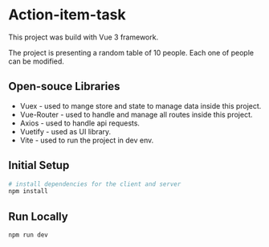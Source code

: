 # Action-item-task

This project was build with Vue 3 framework. 

The project is presenting a random table of 10 people. Each one of people can be modified.

## Open-souce Libraries 
- Vuex - used to mange store and state to manage data inside this project.
- Vue-Router - used to handle and manage all routes inside this project.
- Axios - used to handle api requests.
- Vuetify - used as UI library.
- Vite - used to run the project in dev env.

## Initial Setup
``` bash
# install dependencies for the client and server
npm install
```

## Run Locally
``` 
npm run dev
```




